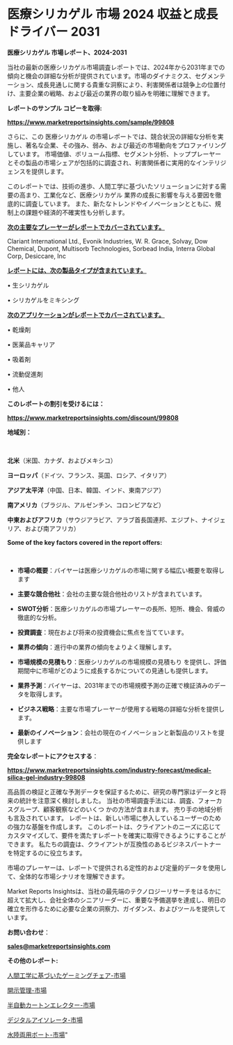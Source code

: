 # 医療シリカゲル 市場 2024 収益と成長ドライバー 2031

<strong>医療シリカゲル 市場レポート、2024-2031</strong>

当社の最新の医療シリカゲル市場調査レポートでは、2024年から2031年までの傾向と機会の詳細な分析が提供されています。市場のダイナミクス、セグメンテーション、成長見通しに関する貴重な洞察により、利害関係者は競争上の位置付け、主要企業の戦略、および最近の業界の取り組みを明確に理解できます。



<strong>レポートのサンプル コピーを取得:</strong> <a href=https://www.marketreportsinsights.com/sample/99808>

<strong><u>https://www.marketreportsinsights.com/sample/99808</u></strong></a>

さらに、この 医療シリカゲル の市場レポートでは、競合状況の詳細な分析を実施し、著名な企業、その強み、弱み、および最近の市場動向をプロファイリングしています。 市場価値、ボリューム指標、セグメント分析、トッププレーヤーとその製品の市場シェアが包括的に調査され、利害関係者に実用的なインテリジェンスを提供します。

このレポートでは、技術の進歩、人間工学に基づいたソリューションに対する需要の高まり、工業化など、医療シリカゲル 業界の成長に影響を与える要因を徹底的に調査しています。 また、新たなトレンドやイノベーションとともに、規制上の課題や経済的不確実性も分析します。



<strong><u>次の主要なプレーヤーがレポートでカバーされています。</u></strong>

Clariant International Ltd., Evonik Industries, W. R. Grace, Solvay, Dow Chemical, Dupont, Multisorb Technologies, Sorbead India, Interra Global Corp, Desiccare, Inc



<strong><u><b>レポートには、次の製品タイプが含まれています。</b></u></strong>

• 生シリカゲル

• シリカゲルをミキシング



<strong><u><b>次のアプリケーションがレポートでカバーされています。</b></u></strong>

• 乾燥剤

• 医薬品キャリア

• 吸着剤

• 流動促進剤

• 他人



<strong><b>このレポートの割引を受けるには：</b></strong>

<a href=https://www.marketreportsinsights.com/discount/99808>

<strong><u>https://www.marketreportsinsights.com/discount/99808</u></strong></a>



<strong>地域別：</strong>

<strong> </strong>



<strong>北米</strong>（米国、カナダ、およびメキシコ）



<strong>ヨーロッパ</strong>（ドイツ、フランス、英国、ロシア、イタリア）



<strong>アジア太平洋</strong>（中国、日本、韓国、インド、東南アジア）



<strong>南アメリカ</strong>（ブラジル、アルゼンチン、コロンビアなど）



<strong>中東およびアフリカ</strong>（サウジアラビア、アラブ首長国連邦、エジプト、ナイジェリア、および南アフリカ）



<strong>Some of the key factors covered in the report offers:</strong>

<strong> </strong>
<ul>
  <li>

<strong>市場の概要</strong>：バイヤーは医療シリカゲルの市場に関する幅広い概要を取得します</li>
  <li>

<strong>主要な競合他社</strong>：会社の主要な競合他社のリストが含まれています。</li>
  <li>

<strong>SWOT分析</strong>：医療シリカゲルの市場プレーヤーの長所、短所、機会、脅威の徹底的な分析。</li>
  <li>

<strong>投資調査</strong>：現在および将来の投資機会に焦点を当てています。</li>
  <li>

<strong>業界の傾向</strong>：進行中の業界の傾向をよりよく理解します。</li>
  <li>

<strong>市場規模の見積もり</strong>：医療シリカゲルの市場規模の見積もり を提供し、評価期間中に市場がどのように成長するかについての見通しも提供します。</li>
  <li>

<strong>業界予測</strong>：バイヤーは、2031年までの市場規模予測の正確で検証済みのデータを取得します。</li>
  <li>

<strong>ビジネス戦略</strong>：主要な市場プレーヤーが使用する戦略の詳細な分析を提供します。</li>
  <li>

<strong>最新のイノベーション</strong>：会社の現在のイノベーションと新製品のリストを提供します</li>
</ul>


<strong>完全なレポートにアクセスする</strong>：

<a href=https://www.marketreportsinsights.com/industry-forecast/medical-silica-gel-industry-99808>

<strong><u>https://www.marketreportsinsights.com/industry-forecast/medical-silica-gel-industry-99808</u></strong></a>

高品質の検証と正確な予測データを保証するために、研究の専門家はデータと将来の統計を注意深く検討しました。 当社の市場調査手法には、調査、フォーカスグループ、顧客観察などのいくつ かの方法が含まれます。 売り手の地域分析も言及されています。 レポートは、新しい市場に参入しているユーザーのための強力な基盤を作成します。 このレポートは、クライアントのニーズに応じてカスタマイズして、要件を満たすレポートを確実に取得できるようにすることができます。 私たちの調査は、クライアントが互換性のあるビジネスパートナーを特定するのに役立ちます。

市場のプレーヤーは、レポートで提供される定性的および定量的データを使用して、全体的な市場シナリオを理解できます。

Market Reports Insightsは、当社の最先端のテクノロジーリサーチをはるかに超えて拡大し、会社全体のシニアリーダーに、重要な予備選挙を達成し、明日の確立を形作るために必要な企業の洞察力、ガイダンス、およびツールを提供しています。



<strong><b>お問い合わせ</b></strong>：

<a href=mailto:sales@marketreportsinsights.com>

<strong><u>sales@marketreportsinsights.com</u></strong></a>



<strong>その他のレポート:</strong>

<a href=https://www.linkedin.com/pulse/人間工学に基づいたゲーミングチェア-市場-2030-年までの需要に焦点を当てた-xvxlf/>人間工学に基づいたゲーミングチェア-市場</a>

<a href=https://www.linkedin.com/pulse/開示管理-市場-2030-年までの需要に焦点を当てた-2023-年調査レポート-fv0of/>開示管理-市場</a>

<a href=https://www.linkedin.com/pulse/半自動カートンエレクター-市場-2023-競争分析と事業成長-2030-k80uf/>半自動カートンエレクター-市場</a>

<a href=https://www.linkedin.com/pulse/デジタルアイソレータ-市場-2023-最新の-cagr-および成長分析-56dvf/>デジタルアイソレータ-市場</a>

<a href=https://www.linkedin.com/pulse/水陸両用ボート-市場-2023-年のダイナミクスとビジネストレンド-2030-xgpec/>水陸両用ボート-市場</a>"
